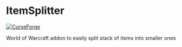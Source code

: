 # ItemSplitter

[![CurseForge](https://cf.way2muchnoise.eu/title/1086961.svg)](https://www.curseforge.com/wow/addons/item-splitter)

World of Warcraft addon to easily split stack of items into smaller ones
